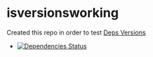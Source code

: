 # isversionsworking

Created this repo in order to test [Deps Versions](https://versions.deps.co/)

* [![Dependencies Status](https://versions.deps.co/dotemacs/isversionsworking/status.svg)](https://versions.deps.co/dotemacs/isversionsworking)
